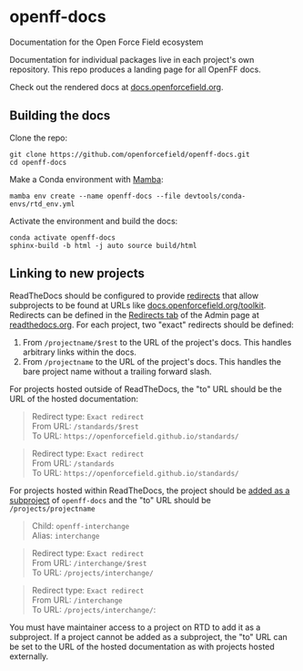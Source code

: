 # openff-docs
Documentation for the Open Force Field ecosystem

Documentation for individual packages live in each project's own repository.
This repo produces a landing page for all OpenFF docs.

Check out the rendered docs at [docs.openforcefield.org].

## Building the docs

Clone the repo:

```shell
git clone https://github.com/openforcefield/openff-docs.git
cd openff-docs
```

Make a Conda environment with [Mamba](https://github.com/mamba-org/mamba):

```shell
mamba env create --name openff-docs --file devtools/conda-envs/rtd_env.yml
```

Activate the environment and build the docs:

```shell
conda activate openff-docs
sphinx-build -b html -j auto source build/html
```

## Linking to new projects

ReadTheDocs should be configured to provide [redirects] that allow subprojects to be found at URLs like [docs.openforcefield.org/toolkit]. Redirects can be defined in the [Redirects tab] of the Admin page at [readthedocs.org]. For each project, two "exact" redirects should be defined:

1. From `/projectname/$rest` to the URL of the project's docs. This handles arbitrary links within the docs.
2. From `/projectname` to the URL of the project's docs. This handles the bare project name without a trailing forward slash.

For projects hosted outside of ReadTheDocs, the "to" URL should be the URL of the hosted documentation:

> Redirect type: `Exact redirect` \
> From URL: `/standards/$rest` \
> To URL: `https://openforcefield.github.io/standards/`

> Redirect type: `Exact redirect` \
> From URL: `/standards` \
> To URL: `https://openforcefield.github.io/standards/`


For projects hosted within ReadTheDocs, the project should be [added as a subproject] of `openff-docs` and the "to" URL should be `/projects/projectname`

> Child: `openff-interchange` \
> Alias: `interchange`

> Redirect type: `Exact redirect` \
> From URL: `/interchange/$rest` \
> To URL: `/projects/interchange/`

> Redirect type: `Exact redirect` \
> From URL: `/interchange` \
> To URL: `/projects/interchange/`:

You must have maintainer access to a project on RTD to add it as a subproject. If a project cannot be added as a subproject, the "to" URL can be set to the URL of the hosted documentation as with projects hosted externally.

[docs.openforcefield.org]: https://docs.openforcefield.org/
[redirects]: https://docs.readthedocs.io/page/user-defined-redirects.html
[docs.openforcefield.org/toolkit]: https://docs.openforcefield.org/toolkit/
[readthedocs.org]: https://readthedocs.org/
[Redirects tab]: https://readthedocs.org/dashboard/openff-docs/redirects/
[added as a subproject]: https://readthedocs.org/dashboard/openff-docs/subprojects/
